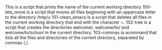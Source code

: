This is a script that prints the name of the current working directory
100-lets_move is a script that moves all files beginning with an uppercase letter to the directory /tmp/u
101-clean_emacs is a script that deletes all files in the current working directory that end with the character ~.
102-tree is a script that creates the directories welcome/, welcome/to/ and welcome/to/school in the current directory.
103-commas ia acommand that lists all the files and directories of the current directory, separated by commas (,).
